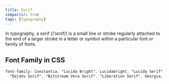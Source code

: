 ```yaml
---
title: Serif
compartir: true
tags: [typography]
---
```

In typography, a serif (/ˈsɛrɪf/) is a small line or stroke regularly attached to the end of a larger stroke in a letter or symbol within a particular font or family of fonts.

## Font Family in CSS

```css
font-family: Constantia, "Lucida Bright", Lucidabright, "Lucida Serif", Lucida,
  "DejaVu Serif", "Bitstream Vera Serif", "Liberation Serif", Georgia, serif;
```
